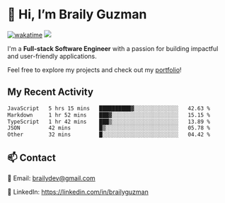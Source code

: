 # 👋 Hi, I’m Braily Guzman
[![wakatime](https://wakatime.com/badge/user/78b9a827-5162-4c58-9330-4ea970cf6de4.svg)](https://wakatime.com/@78b9a827-5162-4c58-9330-4ea970cf6de4)
![](https://komarev.com/ghpvc/?username=brailyguzman)

I'm a **Full-stack Software Engineer** with a passion for building impactful and user-friendly applications.

Feel free to explore my projects and check out my [portfolio](https://braily.dev)!


## My Recent Activity
<!--START_SECTION:waka-->

```txt
JavaScript   5 hrs 15 mins   ██████████▓░░░░░░░░░░░░░░   42.63 %
Markdown     1 hr 52 mins    ███▓░░░░░░░░░░░░░░░░░░░░░   15.15 %
TypeScript   1 hr 42 mins    ███▒░░░░░░░░░░░░░░░░░░░░░   13.89 %
JSON         42 mins         █▒░░░░░░░░░░░░░░░░░░░░░░░   05.78 %
Other        32 mins         █░░░░░░░░░░░░░░░░░░░░░░░░   04.42 %
```

<!--END_SECTION:waka-->

## 📫 Contact
📧 Email: brailydev@gmail.com

🔗 LinkedIn: https://linkedin.com/in/brailyguzman
